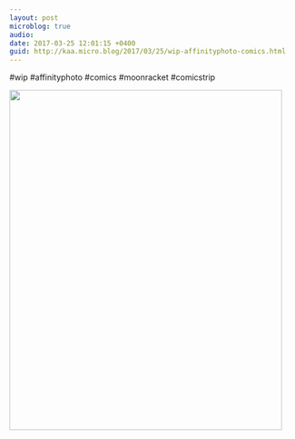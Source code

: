 ```yaml
---
layout: post
microblog: true
audio: 
date: 2017-03-25 12:01:15 +0400
guid: http://kaa.micro.blog/2017/03/25/wip-affinityphoto-comics.html
---
```

#wip #affinityphoto #comics #moonracket #comicstrip

<img src="https://micro.kaa.bz/uploads/2018/ad4d8cbb09.jpg" width="480" height="600" />
